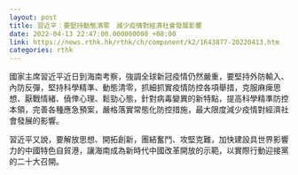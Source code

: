 ```yaml
---
layout: post
title: 習近平：要堅持動態清零　減少疫情對經濟社會發展影響
date: 2022-04-13 22:47:00.000000000 +08:00
link: https://news.rthk.hk/rthk/ch/component/k2/1643877-20220413.htm
categories: rthk
---
```


國家主席習近平近日到海南考察，強調全球新冠疫情仍然嚴重，要堅持外防輸入、內防反彈，堅持科學精準、動態清零，抓細抓實疫情防控各項舉措，克服麻痺思想、厭戰情緒、僥倖心理、鬆勁心態，針對病毒變異的新特點，提高科學精準防控本領，完善各種應急預案，嚴格落實常態化防控措施，最大限度減少疫情對經濟社會發展的影響。

習近平又說，要解放思想、開拓創新，團結奮鬥、攻堅克難，加快建設具世界影響力的中國特色自貿港，讓海南成為新時代中國改革開放的示範，以實際行動迎接黨的二十大召開。
